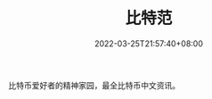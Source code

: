 ﻿---
weight: 
title: "比特范"
description: "比特币爱好者的精神家园，最全比特币中文资讯"
date: 2022-03-25T21:57:40+08:00
lastmod: 2022-03-25T16:45:40+08:00
draft: false
authors: ["Metabd"]
featuredImage: "bitefan.jpg"
link: ""
tags: ["元宇宙资讯","比特范"]
categories: ["navigation"]
navigation: ["元宇宙资讯"]
lightgallery: true
toc: true
pinned: false
recommend: false
recommend1: false
---
比特币爱好者的精神家园，最全比特币中文资讯。
